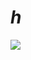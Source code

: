 # *h*
![](https://encrypted-tbn1.gstatic.com/images?q=tbn:ANd9GcRkcbSvOYg_BCkW47ZiWlOZtiW3y1V94ec-WNtphHXcGvYg5yW5)
